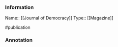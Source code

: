 ### Information

Name:: [[Journal of Democracy]]
Type:: [[Magazine]]

#publication


### Annotation

